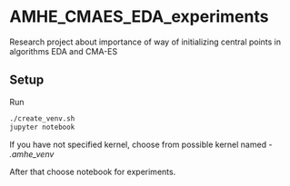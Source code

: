 # AMHE_CMAES_EDA_experiments

Research project about importance of way of initializing central points in algorithms EDA and CMA-ES

## Setup

Run
```bash
./create_venv.sh
jupyter notebook
```

If you have not specified kernel, choose from possible kernel named - *.amhe_venv*

After that choose notebook for experiments.
